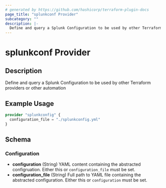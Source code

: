```yaml
---
# generated by https://github.com/hashicorp/terraform-plugin-docs
page_title: "splunkconf Provider"
subcategory: ""
description: |-
  Define and query a Splunk Configuration to be used by other Terraform providers or other automation
---
```


# splunkconf Provider

## Description

Define and query a Splunk Configuration to be used by other Terraform providers or other automation

## Example Usage

```terraform
provider "splunkconfig" {
  configuration_file = "./splunkconfig.yml"
}
```

<!-- schema generated by tfplugindocs -->
## Schema

### Configuration

- **configuration** (String) YAML content containing the abstracted configruation. Either this or `configuration_file` must be set.
- **configuration_file** (String) Full path to YAML file containing the abstracted configuration. Either this or `configuration` must be set.
